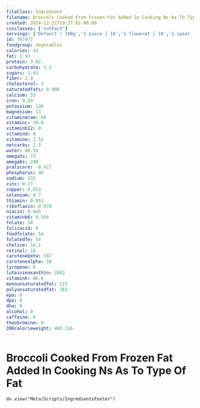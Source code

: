 ```yaml
---
fileClass: Ingredient
filename: Broccoli Cooked From Frozen Fat Added In Cooking Ns As To Type Of Fat
created: 2024-12-21T19:27:02-06:00
cssclasses: ['nutFact']
servings: ['Default | 100g','1 piece | 10','1 floweret | 10','1 spear (about 5" long) | 38','1 cup, frozen, chopped | 189','1 cup, frozen, spears | 189','1 cup, flowerets | 102','1 cup, nfs | 189','1 10 oz frozen package yields | 257']
id: 787477
foodgroup: Vegetables
calories: 43
fat: 1.93
protein: 3.02
carbohydrate: 5.2
sugars: 1.43
fiber: 2.9
cholesterol: 3
saturatedfats: 0.906
calcium: 33
iron: 0.59
potassium: 138
magnesium: 13
vitaminarae: 68
vitaminc: 38.9
vitaminb12: 0
vitamind: 0
vitamine: 1.52
netcarbs: 2.3
water: 88.59
omega3s: 73
omega6s: 290
pralscore: -0.427
phosphorus: 48
sodium: 231
zinc: 0.27
copper: 0.033
selenium: 0.7
thiamin: 0.053
riboflavin: 0.079
niacin: 0.445
vitaminb6: 0.164
folate: 54
folicacid: 0
foodfolate: 54
folatedfe: 54
choline: 16.1
retinol: 18
carotenebeta: 587
carotenealpha: 18
lycopene: 0
luteinzeaxanthin: 1062
vitamink: 86.6
monounsaturatedfat: 515
polyunsaturatedfat: 363
epa: 0
dpa: 0
dha: 0
alcohol: 0
caffeine: 0
theobromine: 0
200calorieweight: 465.116
---
```


# Broccoli Cooked From Frozen Fat Added In Cooking Ns As To Type Of Fat

```dataviewjs
dv.view("Meta/Scripts/IngredientsFooter")
```
